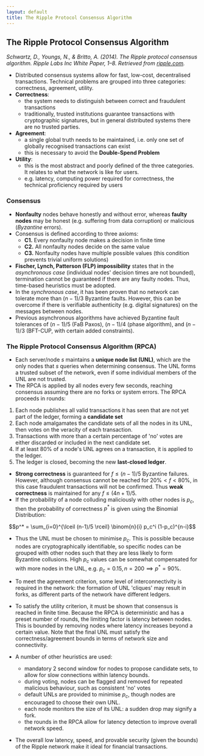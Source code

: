 ```yaml
---
layout: default
title: The Ripple Protocol Consensus Algorithm
---
```


## The Ripple Protocol Consensus Algorithm

*Schwartz, D., Youngs, N., & Britto, A. (2014). The Ripple protocol consensus algorithm. Ripple Labs Inc White Paper, 1–8. Retrieved from
[ripple.com](https://ripple.com/files/ripple_consensus_whitepaper.pdf).*

- Distributed consensus systems allow for fast, low-cost, decentralised transactions. Technical problems are grouped into three categories: correctness, agreement, utility.
- **Correctness**:
    - the system needs to distinguish between correct and fraudulent transactions
    - traditionally, trusted institutions guarantee transactions with cryptographic signatures, but in general distributed systems there are no trusted parties.
- **Agreement**:
    - a single global truth needs to be maintained, i.e. only one set of globally recognised transactions can exist
    - this is necessary to avoid the **Double-Spend Problem**
- **Utility**:
    - this is the most abstract and poorly defined of the three categories. It relates to what the network is like for users.
    - e.g. latency, computing power required for correctness, the technical proficiency required by users

### Consensus

- **Nonfaulty** nodes behave honestly and without error, whereas **faulty nodes** may be honest (e.g. suffering from data corruption) or malicious (*Byzantine* errors). 
- Consensus is defined according to three axioms:
    - **C1.** Every nonfaulty node makes a decision in finite time
    - **C2.** All nonfaulty nodes decide on the same value
    - **C3.** Nonfaulty nodes have multiple possible values (this condition prevents trivial uniform solutions)
- **Fischer, Lynch, Patterson (FLP) impossibility** states that in the *asynchronous case* (individual nodes' decision times are not bounded), termination cannot be guaranteed if there are any faulty nodes. Thus, time-based heuristics must be adopted.
- In the *synchronous case*, it has been proven that no network can tolerate more than $(n-1)/3$ Byzantine faults. However, this can be overcome if there is verifiable authenticity (e.g. digital signatures) on the messages between nodes.
- Previous asynchronous algorithms have achieved Byzantine fault tolerances of $(n-1)/5$ (FaB Paxos), $(n-1)/4$ (phase algorithm), and $(n-1)/3$ (BFT-CUP, with certain added constraints). 

### The Ripple Protocol Consensus Algorithm (RPCA)

- Each server/node *s* maintains a **unique node list (UNL)**, which are the only nodes that *s* queries when determining consensus. The UNL forms a trusted subset of the network, even if some individual members of the UNL are not trusted.
- The RPCA is applied by all nodes every few seconds, reaching consensus assuming there are no forks or system errors. The RPCA proceeds in rounds:

1. Each node publishes all valid transactions it has seen that are not yet part of the ledger, forming a **candidate set**
2. Each node amalgamates the candidate sets of all the nodes in its UNL, then votes on the veracity of each transaction.
3. Transactions with more than a certain percentage of 'no' votes are either discarded or included in the next candidate set.
4. If at least 80% of a node's UNL agrees on a transaction, it is applied to the ledger.
5. The ledger is closed, becoming the new **last-closed ledger**.

- **Strong correctness** is guaranteed for $f \leq (n-1)/5$ Byzantine failures. However, although consensus cannot be reached for $20\% < f < 80\%$, in this case fraudulent transactions will not be confirmed. Thus **weak correctness** is maintained for any $f \leq (4n+1)/5$.
- If the probability of a node colluding maliciously with other nodes is $p_c$, then the probability of correctness $p^*$ is given using the Binomial Distribution:

$$p^* = \sum_{i=0}^{\lceil (n-1)/5 \rceil} \binom{n}{i} p_c^i (1-p_c)^{n-i}$$

- Thus the UNL must be chosen to minimise $p_c$. This is possible because nodes are cryptographically identifiable, so specific nodes can be grouped with other nodes such that they are less likely to form Byzantine collusions. High $p_c$ values can be somewhat compensated for with more nodes in the UNL, e.g. $p_c = 0.15, n=200 \implies p^* = 90\%$. 
- To meet the agreement criterion, some level of interconnectivity is required in the network: the formation of UNL 'cliques' may result in forks, as different parts of the network have different ledgers. 

- To satisfy the utility criterion, it must be shown that consensus is reached in finite time. Because the RPCA is deterministic and has a preset number of rounds, the limiting factor is latency between nodes. This is bounded by removing nodes where latency increases beyond a certain value. Note that the final UNL must satisfy the correctness/agreement bounds in terms of network size and connectivity. 
- A number of other heuristics are used:
    - mandatory 2 second window for nodes to propose candidate sets, to allow for slow connections within latency bounds.
    - during voting, nodes can be flagged and removed for repeated malicious behaviour, such as consistent 'no' votes
    - default UNLs are provided to minimise $p_c$, though nodes are encouraged to choose their own UNL.
    - each node monitors the size of its UNL: a sudden drop may signify a fork.
    - the rounds in the RPCA allow for latency detection to improve overall network speed. 
- The overall low latency, speed, and provable security (given the bounds) of the Ripple network make it ideal for financial transactions. 



